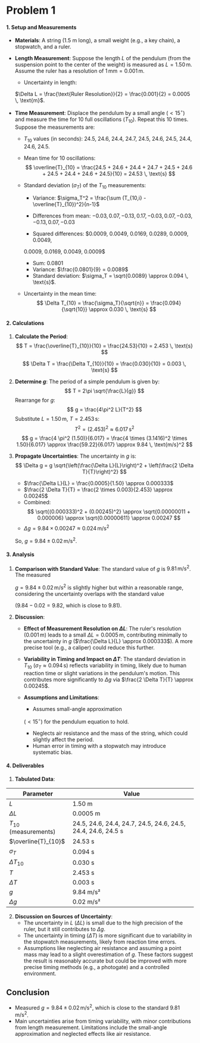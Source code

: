 # Problem 1


#### 1. **Setup and Measurements**
- **Materials**: A string (1.5 m long), a small weight (e.g., a key chain), a stopwatch, and a ruler.
- **Length Measurement**: Suppose the length $L$ of the pendulum (from the suspension point to the center of the weight) is measured as $L = 1.50 \, \text{m}$. Assume the ruler has a resolution of $1 \, \text{mm} = 0.001 \, \text{m}$.
  - Uncertainty in length:
  
   $\Delta L = \frac{\text{Ruler Resolution}}{2} = \frac{0.001}{2} = 0.0005 \, \text{m}$.

- **Time Measurement**: Displace the pendulum by a small angle ($<15^\circ$) and measure the time for 10 full oscillations ($T_{10}$). Repeat this 10 times. Suppose the measurements are:
  - $T_{10}$ values (in seconds): 24.5, 24.6, 24.4, 24.7, 24.5, 24.6, 24.5, 24.4, 24.6, 24.5.
  - Mean time for 10 oscillations: 
    $$
    \overline{T}_{10} = \frac{24.5 + 24.6 + 24.4 + 24.7 + 24.5 + 24.6 + 24.5 + 24.4 + 24.6 + 24.5}{10} = 24.53 \, \text{s}
    $$
  - Standard deviation ($\sigma_T$) of the $T_{10}$ measurements:
    - Variance: $\sigma_T^2 = \frac{\sum (T_{10,i} - \overline{T}_{10})^2}{n-1}$
    - Differences from mean: $-0.03, 0.07, -0.13, 0.17, -0.03, 0.07, -0.03, -0.13, 0.07, -0.03$

    - Squared differences: $0.0009, 0.0049, 0.0169, 0.0289, 0.0009, 0.0049, 
    
    0.0009, 0.0169, 0.0049, 0.0009$
    - Sum: $0.0801$
    - Variance: $\frac{0.0801}{9} = 0.0089$
    - Standard deviation: $\sigma_T = \sqrt{0.0089} \approx 0.094 \, \text{s}$.
  - Uncertainty in the mean time: 
    $$
    \Delta T_{10} = \frac{\sigma_T}{\sqrt{n}} = \frac{0.094}{\sqrt{10}} \approx 0.030 \, \text{s}
    $$

#### 2. **Calculations**

1. **Calculate the Period**:
   $$
   T = \frac{\overline{T}_{10}}{10} = \frac{24.53}{10} = 2.453 \, \text{s}
   $$

   $$
   \Delta T = \frac{\Delta T_{10}}{10} = \frac{0.030}{10} = 0.003 \, \text{s}
   $$

2. **Determine $g$**:
   The period of a simple pendulum is given by:
   $$
   T = 2\pi \sqrt{\frac{L}{g}}
   $$
   Rearrange for $g$:
   $$
   g = \frac{4\pi^2 L}{T^2}
   $$
   Substitute $L = 1.50 \, \text{m}$, $T = 2.453 \, \text{s}$:
   $$
   T^2 = (2.453)^2 \approx 6.017 \, \text{s}^2
   $$
   $$
   g = \frac{4 \pi^2 (1.50)}{6.017} = \frac{4 \times (3.1416)^2 \times 1.50}{6.017} \approx \frac{59.22}{6.017} \approx 9.84 \, \text{m/s}^2
   $$

3. **Propagate Uncertainties**:
   The uncertainty in $g$ is:
   $$
   \Delta g = g \sqrt{\left(\frac{\Delta L}{L}\right)^2 + \left(\frac{2 \Delta T}{T}\right)^2}
   $$
   - $\frac{\Delta L}{L} = \frac{0.0005}{1.50} \approx 0.000333$
   - $\frac{2 \Delta T}{T} = \frac{2 \times 0.003}{2.453} \approx 0.00245$
   - Combined: 
     $$
     \sqrt{(0.000333)^2 + (0.00245)^2} \approx \sqrt{0.00000011 + 0.000006} \approx \sqrt{0.00000611} \approx 0.00247
     $$
   - $\Delta g = 9.84 \times 0.00247 \approx 0.024 \, \text{m/s}^2$

   So, $g = 9.84 \pm 0.02 \, \text{m/s}^2$.

#### 3. **Analysis**

1. **Comparison with Standard Value**:
   The standard value of
    $g$ is $9.81 \, \text{m/s}^2$. The measured 
    
    $g = 9.84 \pm 0.02 \, \text{m/s}^2$ is slightly higher but within a reasonable range, considering the uncertainty overlaps with the standard value 
    
    ($9.84 - 0.02 = 9.82$, which is close to 9.81).

2. **Discussion**:
   - **Effect of Measurement Resolution on $\Delta L$**: The ruler's resolution ($0.001 \, \text{m}$) leads to a small $\Delta L = 0.0005 \, \text{m}$, contributing minimally to the uncertainty in $g$ ($\frac{\Delta L}{L} \approx 0.000333$). A more precise tool (e.g., a caliper) could reduce this further.
   - **Variability in Timing and Impact on $\Delta T$**: The standard deviation in $T_{10}$ ($\sigma_T \approx 0.094 \, \text{s}$) reflects variability in timing, likely due to human reaction time or slight variations in the pendulum's motion. This contributes more significantly to $\Delta g$ via $\frac{2 \Delta T}{T} \approx 0.00245$.
   - **Assumptions and Limitations**:
     - Assumes small-angle approximation 

     ($<15^\circ$) for the pendulum equation to hold.
     - Neglects air resistance and the mass of the string, which could slightly affect the period.
     - Human error in timing with a stopwatch may introduce systematic bias.

#### 4. **Deliverables**

1. **Tabulated Data**:

| Parameter         | Value            |
|-------------------|------------------|
| $L$           | 1.50 m           |
| $\Delta L$    | 0.0005 m         |
| $T_{10}$ (measurements) | 24.5, 24.6, 24.4, 24.7, 24.5, 24.6, 24.5, 24.4, 24.6, 24.5 s |
| $\overline{T}_{10}$ | 24.53 s          |
| $\sigma_T$    | 0.094 s          |
| $\Delta T_{10}$ | 0.030 s          |
| $T$           | 2.453 s          |
| $\Delta T$    | 0.003 s          |
| $g$           | 9.84 m/s²        |
| $\Delta g$    | 0.02 m/s²        |

2. **Discussion on Sources of Uncertainty**:
   - The uncertainty in $L$ ($\Delta L$) is small due to the high precision of the ruler, but it still contributes to $\Delta g$.
   - The uncertainty in timing ($\Delta T$) is more significant due to variability in the stopwatch measurements, likely from reaction time errors.
   - Assumptions like neglecting air resistance and assuming a point mass may lead to a slight overestimation of $g$. These factors suggest the result is reasonably accurate but could be improved with more precise timing methods (e.g., a photogate) and a controlled environment.

## Conclusion
- Measured $g = 9.84 \pm 0.02 \, \text{m/s}^2$, which is close to the standard $9.81 \, \text{m/s}^2$.
- Main uncertainties arise from timing variability, with minor contributions from length measurement. Limitations include the small-angle approximation and neglected effects like air resistance.

